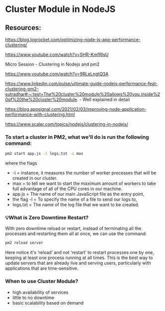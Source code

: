# Cluster Module in NodeJS

## Resources:

https://blog.logrocket.com/optimizing-node-js-app-performance-clustering/

https://www.youtube.com/watch?v=SHR-KmfRIsU

Micro Session - Clustering in Nodejs and pm2

https://www.youtube.com/watch?v=9RLeLngtQ3A

https://www.linkedin.com/pulse/ultimate-guide-nodejs-performance-feat-clustering-pm2-sutradhar#:~:text=The%20cluster%20module%20allows%20you,inside%20of%20the%20cluster%20module. - Well explained in detail

https://blog.appsignal.com/2021/02/03/improving-node-application-performance-with-clustering.html

https://www.scaler.com/topics/nodejs/clustering-in-nodejs/

### To start a cluster in PM2, what we'll do is run the following command:

```Bash
pm2 start app.js -l logs.txt -i max        
```

where the flags
- -i = instance, it measures the number of worker processes that will be created in our cluster.
- max = to tell we want to start the maximum amount of workers to take full advantage of all of the CPU cores in our machine.
- app.js = The name of our main JavaScript file as the entry point,
- the flag -l = To specify the name of a file to send our logs to,
- logs.txt = The name of the log file that we want to be created.

### 💡What is Zero Downtime Restart?
With zero downtime reload or restart, instead of terminating all the processes and restarting them all at once, we can use the command:

```Bash
pm2 reload server        
```

Here notice it's ‘reload’ and not ‘restart’ to restart processes one by one, keeping at least one process running at all times. This is the best way to update servers that are already live and serving users, particularly with applications that are time-sensitive.


### When to use Cluster Module? 

- high availability of services
- little to no downtime
- basic scalability based on demand